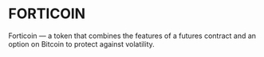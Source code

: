 # FORTICOIN
Forticoin — a token that combines the features of a futures contract and an option on Bitcoin to protect against volatility.
